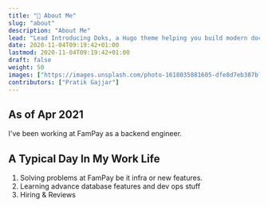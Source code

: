 ```yaml
---
title: "🧙 About Me"
slug: "about"
description: "About Me"
lead: "Lead Introducing Doks, a Hugo theme helping you build modern documentation websites that are secure, fast, and SEO-ready — by default."
date: 2020-11-04T09:19:42+01:00
lastmod: 2020-11-04T09:19:42+01:00
draft: false
weight: 50
images: ["https://images.unsplash.com/photo-1618035881605-dfe8d7eb387b?crop=entropy&cs=tinysrgb&fit=max&fm=jpg&ixid=MnwxMTc3M3wwfDF8YWxsfDV8fHx8fHwyfHwxNjE4MTYyNjIy&ixlib=rb-1.2.1&q=80&w=2000"]
contributors: ["Pratik Gajjar"]
---
```




## As of Apr 2021
I've been working at FamPay as a backend engineer.



## A Typical Day In My Work Life

1. Solving problems at FamPay be it infra or new features.
2. Learning advance database features and dev ops stuff
3. Hiring & Reviews

